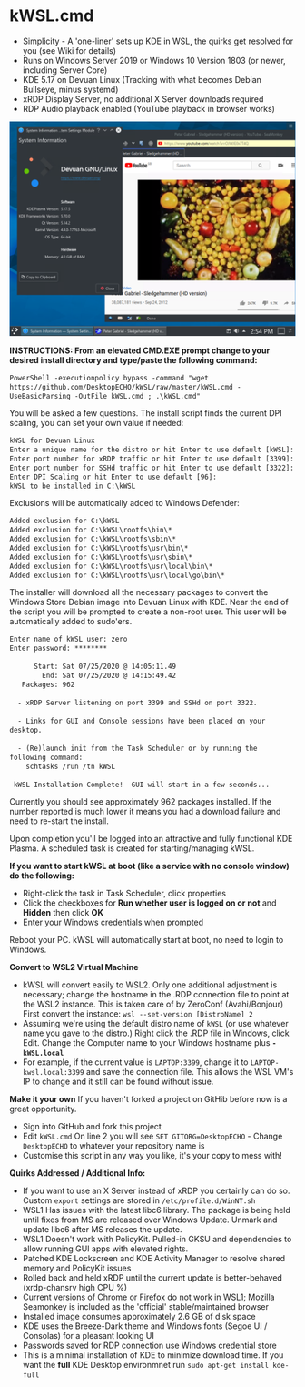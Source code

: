 # kWSL.cmd

- Simplicity - A 'one-liner' sets up KDE in WSL, the quirks get resolved for you (see Wiki for details)
- Runs on Windows Server 2019 or Windows 10 Version 1803 (or newer, including Server Core)
- KDE 5.17 on Devuan Linux (Tracking with what becomes Debian Bullseye, minus systemd) 
- xRDP Display Server, no additional X Server downloads required
- RDP Audio playback enabled (YouTube playback in browser works)

![Screenshot](screenshot.png)

**INSTRUCTIONS:  From an elevated CMD.EXE prompt change to your desired install directory and type/paste the following command:**

```
PowerShell -executionpolicy bypass -command "wget https://github.com/DesktopECHO/kWSL/raw/master/kWSL.cmd -UseBasicParsing -OutFile kWSL.cmd ; .\kWSL.cmd"
```

You will be asked a few questions.  The install script finds the current DPI scaling, you can set your own value if needed:

```
kWSL for Devuan Linux
Enter a unique name for the distro or hit Enter to use default [kWSL]:
Enter port number for xRDP traffic or hit Enter to use default [3399]:
Enter port number for SSHd traffic or hit Enter to use default [3322]:
Enter DPI Scaling or hit Enter to use default [96]:
kWSL to be installed in C:\kWSL
```

Exclusions will be automatically added to Windows Defender:

```
Added exclusion for C:\kWSL
Added exclusion for C:\kWSL\rootfs\bin\*
Added exclusion for C:\kWSL\rootfs\sbin\*
Added exclusion for C:\kWSL\rootfs\usr\bin\*
Added exclusion for C:\kWSL\rootfs\usr\sbin\*
Added exclusion for C:\kWSL\rootfs\usr\local\bin\*
Added exclusion for C:\kWSL\rootfs\usr\local\go\bin\*
```

The installer will download all the necessary packages to convert the Windows Store Debian image into Devuan Linux with KDE.
Near the end of the script you will be prompted to create a non-root user.  This user will be automatically added to sudo'ers.

```
Enter name of kWSL user: zero
Enter password: ********

      Start: Sat 07/25/2020 @ 14:05:11.49
        End: Sat 07/25/2020 @ 14:15:49.42
   Packages: 962

  - xRDP Server listening on port 3399 and SSHd on port 3322.

  - Links for GUI and Console sessions have been placed on your desktop.

  - (Re)launch init from the Task Scheduler or by running the following command:
    schtasks /run /tn kWSL

 kWSL Installation Complete!  GUI will start in a few seconds...
```

Currently you should see approximately 962 packages installed.  If the number reported is much lower it means you had a download failure and need to re-start the install.

Upon completion you'll be logged into an attractive and fully functional KDE Plasma.  A scheduled task is created for starting/managing kWSL. 

   **If you want to start kWSL at boot (like a service with no console window) do the following:**

   - Right-click the task in Task Scheduler, click properties
   - Click the checkboxes for **Run whether user is logged on or not** and **Hidden** then click **OK**
   - Enter your Windows credentials when prompted

   Reboot your PC.  kWSL will automatically start at boot, no need to login to Windows.

**Convert to WSL2 Virtual Machine**
-  kWSL will convert easily to WSL2.  Only one additional adjustment is necessary; change the hostname in the .RDP connection file to point at the WSL2 instance.  This is taken care of by ZeroConf (Avahi/Bonjour)  First convert the instance:
    ```wsl --set-version [DistroName] 2```
- Assuming we're using the default distro name of ```kWSL``` (or use whatever name you gave to the distro.)  Right click the .RDP file in Windows, click Edit.  Change the Computer name to your Windows hostname plus **```-kWSL.local```**
- For example, if the current value is ```LAPTOP:3399```, change it to ```LAPTOP-kwsl.local:3399``` and save the connection file.  This allows the WSL VM's IP to change and it still can be found without issue.

**Make it your own**
If you haven't forked a project on GitHib before now is a great opportunity.

- Sign into GitHub and fork this project
- Edit ```kWSL.cmd```  On line 2 you will see ```SET GITORG=DesktopECHO``` - Change ```DesktopECHO``` to whatever your repository name is
- Customise this script in any way you like, it's your copy to mess with!

**Quirks Addressed / Additional Info:**
- If you want to use an X Server instead of xRDP you certainly can do so.  Custom ```export``` settings are stored in ```/etc/profile.d/WinNT.sh```   
- WSL1 Has issues with the latest libc6 library.  The package is being held until fixes from MS are released over Windows Update.  Unmark and update libc6 after MS releases the update.
- WSL1 Doesn't work with PolicyKit.  Pulled-in GKSU and dependencies to allow running GUI apps with elevated rights.  
- Patched KDE Lockscreen and KDE Activity Manager to resolve shared memory and PolicyKit issues
- Rolled back and held xRDP until the current update is better-behaved (xrdp-chansrv high CPU %)
- Current versions of Chrome or Firefox do not work in WSL1; Mozilla Seamonkey is included as the 'official' stable/maintained browser
- Installed image consumes approximately 2.6 GB of disk space
- KDE uses the Breeze-Dark theme and Windows fonts (Segoe UI / Consolas) for a pleasant looking UI
- Passwords saved for RDP connection use Windows credential store
- This is a minimal installation of KDE to minimize download time.  If you want the **full** KDE Desktop environmnet run ```sudo apt-get install kde-full```
